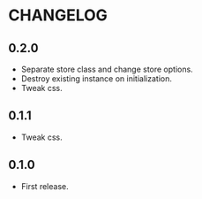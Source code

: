 # CHANGELOG

## 0.2.0

* Separate store class and change store options.
* Destroy existing instance on initialization.
* Tweak css.

## 0.1.1

* Tweak css.

## 0.1.0

* First release.
